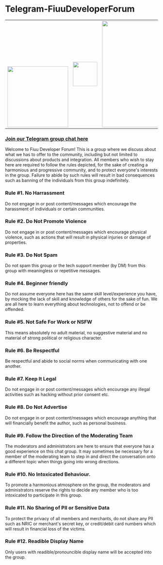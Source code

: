 # Telegram-FiuuDeveloperForum

<table align="center">
  <tr>
    <td style="margin:0;float:left;">
      <img src="https://user-images.githubusercontent.com/19460508/186857931-f3822515-d2c0-4f69-aa20-bda43d72424d.png" width="200px"/>
    </td>
    <td>
      &nbsp;&nbsp;&nbsp;&nbsp;
      <img src="https://user-images.githubusercontent.com/19460508/194284148-c3f24b6b-f875-4919-9ae5-d19f83d4941d.png" width="80px"/>
      &nbsp;&nbsp;&nbsp;&nbsp;
    </td>
    <td style="margin:0;float:right;">
      <img src="https://github.com/FiuuPayment/Telegram-FiuuDeveloperForum/assets/5105608/e07e852e-9876-4da3-a7e1-b90b3ffcb7a0" width="350px">
    </td>
  </tr>
</table>

### [Join our Telegram group chat here](https://t.me/+elhpXwRFvhg5ODRl)

Welcome to Fiuu Developer Forum! This is a group where we discuss about what we has to offer to the community, including but not limited to discussions about products and integration. All members who wish to stay here are required to follow the rules depicted, for the sake of creating a harmonious and progressive community, and to protect everyone's interests in the group. Failure to abide by such rules will result in bad consequences such as banning of the individuals from this group indefinitely.

### Rule #1. No Harrassment
Do not engage in or post content/messages which encourage the harassment of individuals or certain communities.

### Rule #2. Do Not Promote Violence
Do not engage in or post content/messages which encourage physical violence, such as actions that will result in physical injuries or damage of properties.

### Rule #3. Do Not Spam
Do not spam this group or the tech support member (by DM) from this group with meaningless or repetitive messages.

### Rule #4. Beginner friendly
Do not assume everyone here has the same skill level/experience you have, by mocking the lack of skill and knowledge of others for the sake of fun. We are all here to learn everything about technologies, not to offend or be offended.

### Rule #5. Not Safe For Work or NSFW
This means absolutely no adult material, no suggestive material and no material of strong political or religious character. 

### Rule #6. Be Respectful
Be respectful and abide to social norms when communicating with one another.

### Rule #7. Keep It Legal
Do not engage in or post content/messages which encourage any illegal activities such as hacking without prior consent etc.

### Rule #8. Do Not Advertise
Do not engage in or post content/messages which encourage anything that will financially benefit the author, such as personal business.

### Rule #9. Follow the Direction of the Moderating Team
The moderators and administrators are here to ensure that everyone has a good experience on this chat group. It may sometimes be necessary for a member of the moderating team to step in and direct the conversation onto a different topic when things going into wrong directions.

### Rule #10. No Intoxicated Behaviour.
To promote a harmonious atmosphere on the group, the moderators and administrators reserve the rights to decide any member who is too intoxicated to participate in this group.

### Rule #11. No Sharing of PII or Sensitive Data
To protect the privacy of all members and merchants, do not share any PII such as NRIC or merchant's secret key, or credit/debit card numbers which will result in financial loss of the victims.

### Rule #12. Readible Display Name
Only users with readible/pronouncible display name will be accepted into the group.
